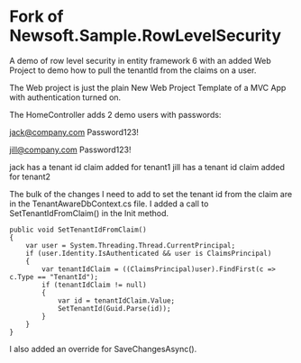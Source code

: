# Fork of Newsoft.Sample.RowLevelSecurity
A demo of row level security in entity framework 6 with an added Web Project to demo how to pull the tenantId from the claims on a user.

The Web project is just the plain New Web Project Template of a MVC App with authentication turned on.  

The HomeController adds 2 demo users with passwords:

jack@company.com
Password123!

jill@company.com
Password123!

jack has a tenant id claim added for tenant1
jill has a tenant id claim added for tenant2

The bulk of the changes I need to add to set the tenant id from the claim are in the TenantAwareDbContext.cs file.  I added a call to SetTenantIdFromClaim() in the Init method.

```
public void SetTenantIdFromClaim()
{
    var user = System.Threading.Thread.CurrentPrincipal;
    if (user.Identity.IsAuthenticated && user is ClaimsPrincipal)
    {
        var tenantIdClaim = ((ClaimsPrincipal)user).FindFirst(c => c.Type == "TenantId");
        if (tenantIdClaim != null)
        {
            var id = tenantIdClaim.Value;
            SetTenantId(Guid.Parse(id));
        }
    }
}
```

I also added an override for SaveChangesAsync().
